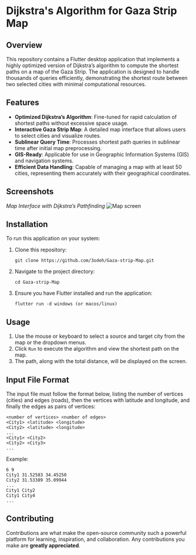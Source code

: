 # Dijkstra's Algorithm for Gaza Strip Map

## Overview

This repository contains a Flutter desktop application that implements a highly optimized version of Dijkstra’s algorithm to compute the shortest paths on a map of the Gaza Strip. The application is designed to handle thousands of queries efficiently, demonstrating the shortest route between two selected cities with minimal computational resources.

## Features

- **Optimized Dijkstra’s Algorithm**: Fine-tuned for rapid calculation of shortest paths without excessive space usage.
- **Interactive Gaza Strip Map**: A detailed map interface that allows users to select cities and visualize routes.
- **Sublinear Query Time**: Processes shortest path queries in sublinear time after initial map preprocessing.
- **GIS-Ready**: Applicable for use in Geographic Information Systems (GIS) and navigation systems.
- **Efficient Data Handling**: Capable of managing a map with at least 50 cities, representing them accurately with their geographical coordinates.

## Screenshots

*Map Interface with Dijkstra’s Pathfinding*
![Map screen](https://github.com/3odeh/Gaza-strip-Map/assets/111912140/9a63d537-b0cc-4d73-907e-4bf4ac0390e3)


## Installation

To run this application on your system:

1. Clone this repository:
   ```
   git clone https://github.com/3odeh/Gaza-strip-Map.git
   ```
2. Navigate to the project directory:
   ```
   cd Gaza-strip-Map
   ```
3. Ensure you have Flutter installed and run the application:
   ```
   flutter run -d windows (or macos/linux)
   ```

## Usage

1. Use the mouse or keyboard to select a source and target city from the map or the dropdown menus.
2. Click `Run` to execute the algorithm and view the shortest path on the map.
3. The path, along with the total distance, will be displayed on the screen.

## Input File Format

The input file must follow the format below, listing the number of vertices (cities) and edges (roads), then the vertices with latitude and longitude, and finally the edges as pairs of vertices:

```
<number of vertices> <number of edges>
<City1> <latitude> <longitude>
<City2> <latitude> <longitude>
...
<City1> <City2>
<City2> <City3>
...
```

Example:

```
6 9
City1 31.52583 34.45250
City2 31.53389 35.09944
...
City1 City2
City1 City4
...
```

## Contributing

Contributions are what make the open-source community such a powerful platform for learning, inspiration, and collaboration. Any contributions you make are **greatly appreciated**.

